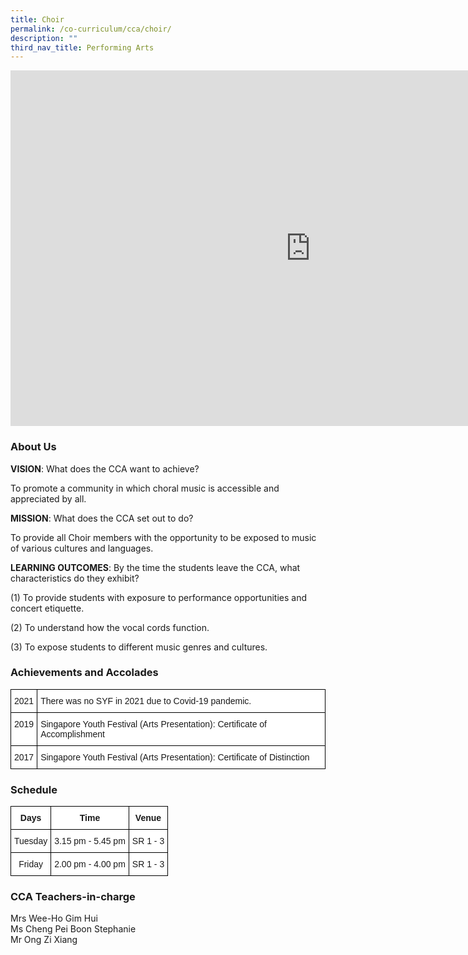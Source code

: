 ```yaml
---
title: Choir
permalink: /co-curriculum/cca/choir/
description: ""
third_nav_title: Performing Arts
---
```

<iframe allowfullscreen="true" height="569" width="960" frameborder="0" src="https://docs.google.com/presentation/d/e/2PACX-1vTXitsQ-l5-4ht2K5A_PXg7e7ruyQ6Oft1dgaCkEZKRe86lCTl793G6DdLzxMaAGyhIOoA5OLj8eLuH/embed?start=true&amp;loop=true&amp;delayms=3000"></iframe>

### About Us

**VISION**: What does the CCA want to achieve?&nbsp;

To promote a community in which choral music is accessible and appreciated by all.  

**MISSION**: What does the CCA set out to do?

To provide all Choir members with the opportunity to be exposed to music of various cultures and languages.    

**LEARNING OUTCOMES**: By the time the students leave the CCA, what characteristics do they exhibit?

(1) To provide students with exposure to performance opportunities and concert etiquette.  

(2) To understand how the vocal cords function.

(3) To expose students to different music genres and cultures.

### Achievements and Accolades

<style type="text/css">
.tg  {border-collapse:collapse;border-spacing:0;}
.tg td{border-color:black;border-style:solid;border-width:1px;font-family:Arial, sans-serif;font-size:14px;
  overflow:hidden;padding:10px 5px;word-break:normal;}
.tg th{border-color:black;border-style:solid;border-width:1px;font-family:Arial, sans-serif;font-size:14px;
  font-weight:normal;overflow:hidden;padding:10px 5px;word-break:normal;}
.tg .tg-ktyi{background-color:#FFF;text-align:left;vertical-align:top}
</style>
<table class="tg">
<thead>
  <tr>
    <th class="tg-ktyi">2021</th>
    <th class="tg-ktyi">There was no SYF in 2021 due to Covid-19 pandemic.</th>
  </tr>
</thead>
<tbody>
  <tr>
    <td class="tg-ktyi">2019</td>
    <td class="tg-ktyi">Singapore Youth Festival (Arts Presentation): Certificate of Accomplishment</td>
  </tr>
  <tr>
    <td class="tg-ktyi">2017</td>
    <td class="tg-ktyi">Singapore Youth Festival (Arts Presentation): Certificate of Distinction</td>
  </tr>
</tbody>
</table>

### Schedule

<style type="text/css">
.tg  {border-collapse:collapse;border-spacing:0;}
.tg td{border-color:black;border-style:solid;border-width:1px;font-family:Arial, sans-serif;font-size:14px;
  overflow:hidden;padding:10px 5px;word-break:normal;}
.tg th{border-color:black;border-style:solid;border-width:1px;font-family:Arial, sans-serif;font-size:14px;
  font-weight:normal;overflow:hidden;padding:10px 5px;word-break:normal;}
.tg .tg-9hzb{background-color:#FFF;font-weight:bold;text-align:center;vertical-align:top}
.tg .tg-f4yw{background-color:#FFF;text-align:center;vertical-align:middle}
</style>
<table class="tg">
<thead>
  <tr>
    <th class="tg-9hzb">Days</th>
    <th class="tg-9hzb">Time</th>
    <th class="tg-9hzb">Venue</th>
  </tr>
</thead>
<tbody>
  <tr>
    <td class="tg-f4yw">Tuesday</td>
    <td class="tg-f4yw">3.15 pm - 5.45 pm</td>
    <td class="tg-f4yw">SR 1 - 3</td>
  </tr>
  <tr>
    <td class="tg-f4yw">Friday</td>
    <td class="tg-f4yw">2.00 pm - 4.00 pm</td>
    <td class="tg-f4yw">SR 1 - 3</td>
  </tr>
</tbody>
</table>

### CCA Teachers-in-charge

Mrs Wee-Ho Gim Hui <br> 
Ms&nbsp;Cheng Pei Boon Stephanie  <br> 
Mr Ong Zi Xiang
